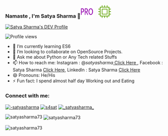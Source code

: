 ### Namaste , I'm Satya Sharma  👋<a href='https://github.com/pricing'><img src='https://raw.githubusercontent.com/acervenky/animated-github-badges/master/assets/pro.gif' width='40' height='40'></a> <a href='https://docs.github.com/en/developers'><img src='https://raw.githubusercontent.com/acervenky/animated-github-badges/master/assets/devbadge.gif' width='40' height='40'></a> 
<a href="https://dev.to/satyasharma73">
  <img src="https://d2fltix0v2e0sb.cloudfront.net/dev-badge.svg" alt="Satya Sharma's DEV Profile" height="60" width="60">
</a>


![Profile views](https://gpvc.arturio.dev/SatyaSharma73) 


- 🌱 I’m currently learning ES6
- 👯 I’m looking to collaborate on OpenSource Projects.
- 💬 Ask me about Python or Any Tech related Stuffs
- 📫 How to reach me: Instagram : @_satyasharma_[ Click Here ](https://www.instagram.com/_satyasharma_/?hl=en),
                       Facebook : Satya Sharma [Click Here](https://www.facebook.com/s4sat/),
                       Linkedln : Satya Sharma [Click Here](https://www.linkedin.com/in/-satyasharma/)
- 😄 Pronouns: He/His
- ⚡ Fun fact: I spend almost half day Working out and Eating 

<h3 align="left">Connect with me:</h3>
<p align="left">
<a href="https://linkedin.com/in/-satyasharma" target="blank"><img align="center" src="https://cdn.jsdelivr.net/npm/simple-icons@3.0.1/icons/linkedin.svg" alt="-satyasharma" height="30" width="40" /></a>
<a href="https://fb.com/s4sat" target="blank"><img align="center" src="https://cdn.jsdelivr.net/npm/simple-icons@3.0.1/icons/facebook.svg" alt="s4sat" height="30" width="40" /></a>
<a href="https://instagram.com/_satyasharma_" target="blank"><img align="center" src="https://cdn.jsdelivr.net/npm/simple-icons@3.0.1/icons/instagram.svg" alt="_satyasharma_" height="30" width="40" /></a>
</p>

<p><img align="left" src="https://github-readme-stats.vercel.app/api/top-langs?username=satyasharma73&show_icons=true&locale=en&layout=compact" alt="satyasharma73" /></p>

<p>&nbsp;<img align="center" src="https://github-readme-stats.vercel.app/api?username=satyasharma73&show_icons=true&locale=en" alt="satyasharma73" /></p>

<p><img align="center" src="https://github-readme-streak-stats.herokuapp.com/?user=satyasharma73&" alt="satyasharma73" /></p>

